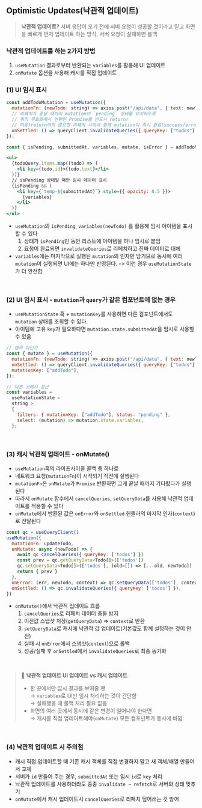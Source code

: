 ## Optimistic Updates(낙관적 업데이트)

> **낙관적 업데이트?** 서버 응답이 오기 전에 서버 요청이 성공할 것이라고 믿고 화면을 빠르게 먼저 업데이트 하는 방식, 서버 요청이 실패하면 롤백

### 낙관적 업데이트를 하는 2가지 방법

1. `useMutation` 결과로부터 반환되는 `variables`를 활용해 UI 업데이트
2. `onMutate` 옵션을 사용해 캐시를 직접 업데이트

### (1) UI 임시 표시

```jsx
const addTodoMutation = useMutation({
  mutationFn: (newTodo: string) => axios.post("/api/data", { text: newTodo }),
  // 리페치가 끝날 때까지 mutation이 `pending` 상태를 유지하도록
  // 쿼리 무효화에서 반환된 Promise를 반드시 return!
  // 이유)return하지 않으면 리페치 시작과 함께 mutation이 즉시 완료(success/error)로 전환됨
  onSettled: () => queryClient.invalidateQueries({ queryKey: ["todos"] }),
});

const { isPending, submittedAt, variables, mutate, isError } = addTodoMutation;
```

```jsx
<ul>
  {todoQuery.items.map((todo) => (
    <li key={todo.id}>{todo.text}</li>
  ))}
  // isPending 상태일 때만 임시 데이터 표시
  {isPending && (
    <li key={`temp-${submittedAt}`} style={{ opacity: 0.5 }}>
      {variables}
    </li>
  )}
</ul>
```

- `useMutation`의 `isPending`, `variables(newTodo)` 를 활용해 임시 아이템을 표시할 수 있다
  1. 상태가 `isPending`인 동안 리스트에 아이템을 하나 임시로 붙임
  2. 요청이 완료되면 `invalidateQueries`로 리페치하고 진짜 데이터로 대체
- `variables`에는 마지막으로 실행된 `mutation`의 인자만 담기므로 동시에 여러 `mutation`이 실행되면 UI에는 하나만 반영된다. -> 이런 경우 `useMutationState`가 더 안전함

<br/>

### (2) UI 임시 표시 - `mutation`과 `query`가 같은 컴포넌트에 없는 경우

- `useMutationState` 훅 + `mutationKey`를 사용하면 다른 컴포넌트에서도 `mutation` 상태를 조회할 수 있다.
- 아이템에 고유 `key`가 필요하다면 `mutation.state.submittedAt`을 임시로 사용할 수 있음

```jsx
// 앱의 어딘가
const { mutate } = useMutation({
  mutationFn: (newTodo: string) => axios.post("/api/data", { text: newTodo }),
  onSettled: () => queryClient.invalidateQueries({ queryKey: ["todos"] }),
  mutationKey: ["addTodo"],
});

// 다른 곳에서 접근
const variables =
  useMutationState <
  string >
  {
    filters: { mutationKey: ["addTodo"], status: "pending" },
    select: (mutation) => mutation.state.variables,
  };
```

<br/>

### (3) 캐시 낙관적 업데이트 - onMutate()

- `useMutation`훅의 라이프사이클 콜백 중 하나로
- 네트워크 요청(`mutationFn`)이 시작되기 직전에 실행된다
- `mutationFn`은 `onMutate`가 `Promise` 반환하면 그게 끝날 때까지 기다렸다가 실행된다
- 따라서 `onMutate` 함수에서 `cancelQueries`, `setQueryData`를 사용해 낙관적 업데이트를 적용할 수 있다
- `onMutate`에서 반환된 값은 `onError`와 `onSettled` 핸들러의 마지막 인자(`context`)로 전달된다

```jsx
const qc = useQueryClient()
useMutation({
  mutationFn: updateTodo,
  onMutate: async (newTodo) => {
    await qc.cancelQueries({ queryKey: ['todos'] })
    const prev = qc.getQueryData<Todo[]>(['todos'])
    qc.setQueryData<Todo[]>(['todos'], (old=[]) => [...old, newTodo])
    return { prev }
  },
  onError: (err, newTodo, context) => qc.setQueryData(['todos'], context?.prev),
  onSettled: () => qc.invalidateQueries({ queryKey: ['todos'] }),
})

```

- `onMutate()`에서 낙관적 업데이트 흐름
  1. `cancelQueries`로 리페치 데이터 충돌 방지
  2. 이전값 스냅샷 저장(`getQueryData`) ⇒ `context`로 반환
  3. `setQueryData`로 캐시에 낙관적 값 업데이트(기본값도 함께 설정하는 것이 안전)
  4. 실패 시 `onError`에서 스냅샷(`context`)으로 롤백
  5. 성공/실패 후 `onSettled`에서 `invalidateQueries`로 최종 동기화

<br/>

> 📌 **낙관적 업데이트 UI 업데이트 vs 캐시 업데이트**
>
> - 한 곳에서만 임시 결과를 보여줄 땐<br/>
>   → `variables`로 UI만 임시 처리하는 것이 간단함<br/>
>   → 실패했을 때 롤백 처리 필요 없음
> - 화면의 여러 곳에서 동시에 같은 변경이 일어나야 한다면<br/>
>   → 캐시를 직접 업데이트해야(`onMutate`) 모든 컴포넌트가 동시에 바뀜

<br/>

### (4) 낙관적 업데이트 시 주의점

- 캐시 직접 업데이트할 때 기존 캐시 객체를 직접 변경하지 말고 새 객체/배열 만들어서 교체
- 서버가 `id` 만들어 주는 경우, `submittedAt` 또는 임시 `id`로 `key` 처리
- 낙관적 업데이트를 사용하더라도 종종 `invalidate → refetch`로 서버와 상태 맞추기
- `onMutate`에서 캐시 업데이트시 `cancelQueries`로 리페치 덮어쓰는 것 방어
